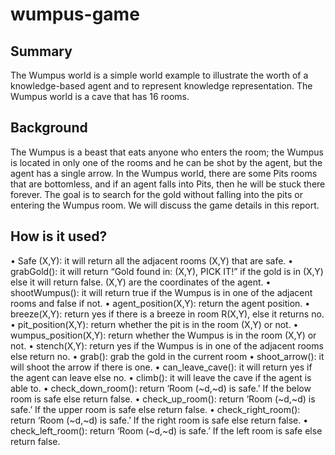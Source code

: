 

# wumpus-game

## Summary

The Wumpus world is a simple world example to illustrate the worth of a knowledge-based agent and to represent knowledge representation. The Wumpus world is a cave that has 16 rooms.

## Background

 The Wumpus is a beast that eats anyone who enters the room; the Wumpus is located in only one of the rooms and he can be shot by the agent, but the agent has a single arrow. In the Wumpus world, there are some Pits rooms that are bottomless, and if an agent falls into Pits, then he will be stuck there forever. The goal is to search for the gold without falling into the pits or entering the Wumpus room. We will discuss the game details in this report.




## How is it used?

•	Safe (X,Y): it will return all the adjacent rooms (X,Y) that are safe.
•	grabGold(): it will return “Gold found in: (X,Y), PICK IT!” if the gold is in (X,Y) else it will return false. (X,Y) are the coordinates of the agent.
•	shootWumpus(): it will return true if  the Wumpus is in one of the adjacent rooms and false if not.
•	agent_position(X,Y): return the agent position.
•	breeze(X,Y): return yes if there is a breeze in room R(X,Y), else it returns no.
•	pit_position(X,Y): return whether the pit is in the room (X,Y) or not.
•	wumpus_position(X,Y): return whether the Wumpus is in the room (X,Y) or not.
•	stench(X,Y): return yes if the Wumpus is in one of the adjacent rooms else return no.
•	grab():  grab the gold in the current room
•	shoot_arrow(): it will shoot the arrow if there is one.
•	can_leave_cave(): it will return yes if the agent can leave else no.
•	climb(): it will leave the cave if the agent is able to.
•	check_down_room(): return ‘Room (~d,~d) is safe.’ If the below room is safe else return false. 
•	check_up_room(): return ‘Room (~d,~d) is safe.’ If the upper room is safe else return false. 
•	check_right_room(): return ‘Room (~d,~d) is safe.’ If the right room is safe else return false. 
•	check_left_room(): return ‘Room (~d,~d) is safe.’ If the left room is safe else return false. 
